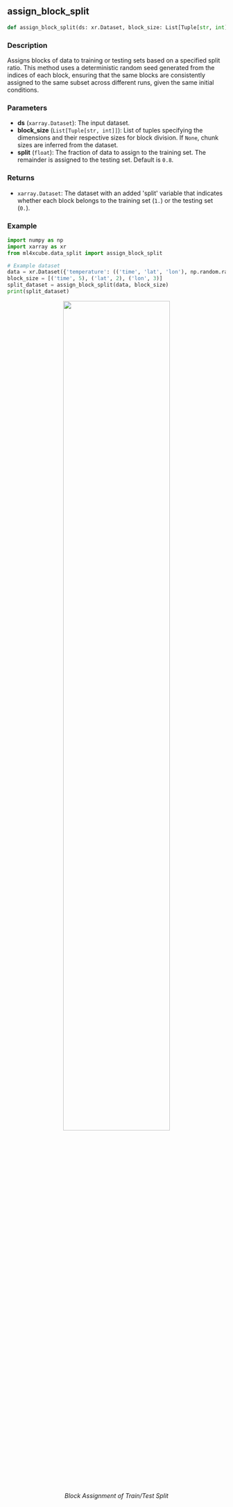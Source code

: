## assign_block_split

```python
def assign_block_split(ds: xr.Dataset, block_size: List[Tuple[str, int]] = None, split: float = 0.8) -> xr.Dataset
```

### Description
Assigns blocks of data to training or testing sets based on a specified split ratio. 
This method uses a deterministic random seed generated from the indices of each block, ensuring that the same blocks are consistently assigned to the same subset across different runs, given the same initial conditions.

### Parameters
- **ds** (`xarray.Dataset`): The input dataset.
- **block_size** (`List[Tuple[str, int]]`): List of tuples specifying the dimensions and their respective sizes for block division. If `None`, chunk sizes are inferred from the dataset.
- **split** (`float`): The fraction of data to assign to the training set. The remainder is assigned to the testing set. Default is `0.8`.

### Returns
- `xarray.Dataset`: The dataset with an added 'split' variable that indicates whether each block belongs to the training set (`1.`) or the testing set (`0.`).

### Example

```python
import numpy as np
import xarray as xr
from ml4xcube.data_split import assign_block_split

# Example dataset
data = xr.Dataset({'temperature': (('time', 'lat', 'lon'), np.random.rand(10, 2, 3))})
block_size = [('time', 5), ('lat', 2), ('lon', 3)]
split_dataset = assign_block_split(data, block_size)
print(split_dataset)
```

<p align="center">
<img src="../../train_test_assignment_bs.png" width="70%" height="70%">
</p>
<p align = "center"><i>
Block Assignment of Train/Test Split</i>
</p>